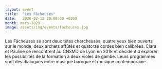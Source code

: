 ```yaml
---
layout: event
title:  "Les Fâcheuses"
date:   2020-02-12 20:00:00 +0200
month: mars-2020
image: assets/img/events/facheuses.jpg
---
```


Les Fâcheuses se sont deux têtes chercheuses, quatre yeux bien ouverts sur le monde, deux archets affûtés et quatorze cordes bien calibrées. Clara et Pauline se rencontrent au CNSMD de Lyon en 2018 et décident d’explorer les possibilités de la formation à deux violes de gambe. Leurs programmes sont des dialogues entre musique baroque et musique contemporaine.